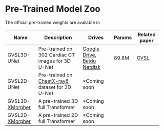 # Pre-Trained Model Zoo

The official pre-trained weights are available in

| Name      | Description | Drives|Params|Related paper|
| ----------- | ----------- | ----------- | ----------- | ----------- |
| GVSL3D-UNet | Pre-trained on 302 Cardiac CT images for 3D U-Net | [Google Drive](https://drive.google.com/file/d/12VJbif6Q9KRfVTKWeku2lgDrXl9aoLeX/view?usp=share_link), [Baidu Netdisk](https://pan.baidu.com/s/1Lb0fMyOVw6uA9pyaDV7NRg?pwd=aick)|89.8M|[GVSL](https://arxiv.org/abs/2303.00874)|
| GVSL2D-UNet | Pre-trained on [ChestX-ray8](https://openaccess.thecvf.com/content_cvpr_2017/html/Wang_ChestX-ray8_Hospital-Scale_Chest_CVPR_2017_paper.html) dataset for 2D U-Net | *Coming soon|||
|GVSL3D-[XMorpher](https://arxiv.org/abs/2206.07349)|A pre-trained 3D full Transformer|*Coming soon|||
|GVSL2D-[XMorpher](https://arxiv.org/abs/2206.07349)|A pre-trained 2D full Transformer|*Coming soon|||
